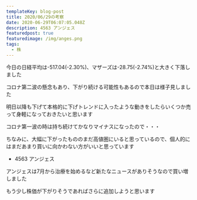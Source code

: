 ```yaml
---
templateKey: blog-post
title: 2020/06/29の考察
date: 2020-06-29T06:07:05.048Z
description: 4563 アンジェス
featuredpost: true
featuredimage: /img/anges.png
tags:
  - 株
---
```

今日の日経平均は-517.04(-2.30%)、マザーズは-28.75(-2.74%)と大きく下落しました

コロナ第二波の懸念もあり、下がり続ける可能性もあるので本日は様子見しました

明日以降も下げて本格的に下げトレンドに入ったような動きをしたらいくつか売って身軽になっておきたいと思います

コロナ第一波の時は持ち続けてかなりマイナスになったので・・・

ちなみに、大幅に下がったもののまだ高値圏にいると思っているので、個人的にはまだあまり買いに向かわない方がいいと思っています

* 4563 アンジェス

アンジェスは7月から治療を始めるなど新たなニュースがありそうなので買い増しました

もう少し株価が下がりそうであればさらに追加しようと思います